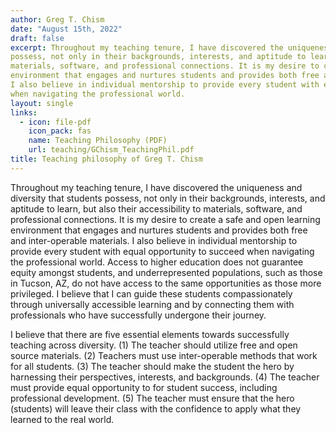 ```yaml
---
author: Greg T. Chism
date: "August 15th, 2022"
draft: false
excerpt: Throughout my teaching tenure, I have discovered the uniqueness and diversity that students
possess, not only in their backgrounds, interests, and aptitude to learn, but also their accessibility to
materials, software, and professional connections. It is my desire to create a safe and open learning
environment that engages and nurtures students and provides both free and inter-operable materials.
I also believe in individual mentorship to provide every student with equal opportunity to succeed
when navigating the professional world.  
layout: single
links:
  - icon: file-pdf
    icon_pack: fas
    name: Teaching Philosophy (PDF)
    url: teaching/GChism_TeachingPhil.pdf
title: Teaching philosophy of Greg T. Chism
---
```


Throughout my teaching tenure, I have discovered the uniqueness and diversity that students
possess, not only in their backgrounds, interests, and aptitude to learn, but also their accessibility to
materials, software, and professional connections. It is my desire to create a safe and open learning
environment that engages and nurtures students and provides both free and inter-operable materials.
I also believe in individual mentorship to provide every student with equal opportunity to succeed
when navigating the professional world. Access to higher education does not guarantee equity
amongst students, and underrepresented populations, such as those in Tucson, AZ, do not have
access to the same opportunities as those more privileged. I believe that I can guide these students
compassionately through universally accessible learning and by connecting them with professionals
who have successfully undergone their journey.

I believe that there are five essential elements towards successfully teaching across diversity. (1) The
teacher should utilize free and open source materials. (2) Teachers must use inter-operable methods
that work for all students. (3) The teacher should make the student the hero by harnessing their
perspectives, interests, and backgrounds. (4) The teacher must provide equal opportunity to for
student success, including professional development. (5) The teacher must ensure that the hero
(students) will leave their class with the confidence to apply what they learned to the real world.